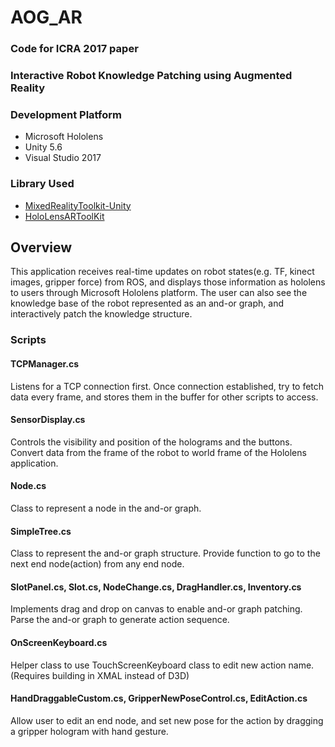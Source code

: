 # AOG_AR

### Code for ICRA 2017 paper
### Interactive Robot Knowledge Patching using Augmented Reality

### Development Platform
* Microsoft Hololens
* Unity 5.6
* Visual Studio 2017

### Library Used
* [MixedRealityToolkit-Unity](https://github.com/Microsoft/MixedRealityToolkit-Unity)
* [HoloLensARToolKit](https://github.com/qian256/HoloLensARToolKit)

## Overview
This application receives real-time updates on robot states(e.g. TF, kinect images, gripper force) from ROS, and displays those information as hololens to users through Microsoft Hololens platform. The user can also see the knowledge base of the robot represented as an and-or graph, and interactively patch the knowledge structure. 


### Scripts
#### TCPManager.cs
Listens for a TCP connection first. Once connection established, try to fetch data every frame, and stores them in the buffer for other scripts to access.

#### SensorDisplay.cs
Controls the visibility and position of the holograms and the buttons. Convert data from the frame of the robot to world frame of the Hololens application.

#### Node.cs
Class to represent a node in the and-or graph.

#### SimpleTree.cs
Class to represent the and-or graph structure. Provide function to go to the next end node(action) from any end node.

#### SlotPanel.cs, Slot.cs, NodeChange.cs, DragHandler.cs, Inventory.cs
Implements drag and drop on canvas to enable and-or graph patching. Parse the and-or graph to generate action sequence.

#### OnScreenKeyboard.cs
Helper class to use TouchScreenKeyboard class to edit new action name. (Requires building in XMAL instead of D3D)

#### HandDraggableCustom.cs, GripperNewPoseControl.cs, EditAction.cs
Allow user to edit an end node, and set new pose for the action by dragging a gripper hologram with hand gesture.